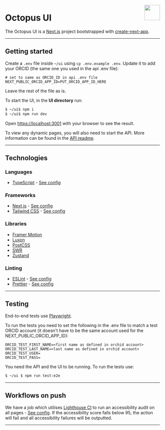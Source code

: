 <img src="https://www.jisc.ac.uk/sites/all/themes/jisc_clean/img/jisc-logo.svg" align="right" width=50 height=50/><h1 align="left">Octopus UI</h1>

The Octopus UI is a [Next.js](https://nextjs.org/) project bootstrapped with [create-next-app](https://github.com/vercel/next.js/tree/canary/packages/create-next-app).

---

## Getting started

Create a `.env` file inside `~/ui` using `cp .env.example .env`. Update it to add your ORCID (the same one you used in the api .env file):

```
# set to same as ORCID_ID in api .env file
NEXT_PUBLIC_ORCID_APP_ID=PUT_ORCID_APP_ID_HERE
```

Leave the rest of the file as is.

To start the UI, in the **UI directory** run:

```bash
$ ~/ui$ npm i
$ ~/ui$ npm run dev
```

Open [https://localhost:3001](https://localhost:3001) with your browser to see the result.

To view any dynamic pages, you will also need to start the API. More information can be found in the [API readme](../api/README.md).

---

## Technologies

### Languages

-   [TypeScript](https://www.typescriptlang.org/) - [See config](./tsconfig.json)

### Frameworks

-   [Next.js](https://nextjs.org/) - [See config](./next.config.js)
-   [Tailwind CSS](https://tailwindcss.com/) - [See config](./tailwind.config.js)

### Libraries

-   [Framer Motion](https://www.framer.com/motion/)
-   [Luxon](https://moment.github.io/luxon/)
-   [PostCSS](https://postcss.org/)
-   [SWR](https://swr.vercel.app/)
-   [Zustand](https://github.com/pmndrs/zustand/)

### Linting

-   [ESLint](https://eslint.org/) - [See config](./.eslintrc.json)
-   [Prettier](https://prettier.io/) - [See config](./.prettierrc.json)

---

## Testing

End-to-end tests use [Playwright](https://playwright.dev/).

To run the tests you need to set the following in the .env file to match a test ORCID account (it doesn't have to be the same account used for the NEXT_PUBLIC_ORCID_APP_ID):

```
ORCID_TEST_FIRST_NAME=<first name as defined in orchid account>
ORCID_TEST_LAST_NAME=<last name as defined in orchid account>
ORCID_TEST_USER=
ORCID_TEST_PASS=

```

You need the API and the UI to be running. To run the tests use:

```bash
$ ~/ui $ npm run test:e2e

```


---

## Workflows on push

We have a job which utilises [Lighthouse CI](https://github.com/GoogleChrome/lighthouse-ci) to run an accessibility audit on all pages - [See config](./lighthouserc.js). If the accessibility score falls below 95, the action will fail and all accessibility failures will be outputted.

---
